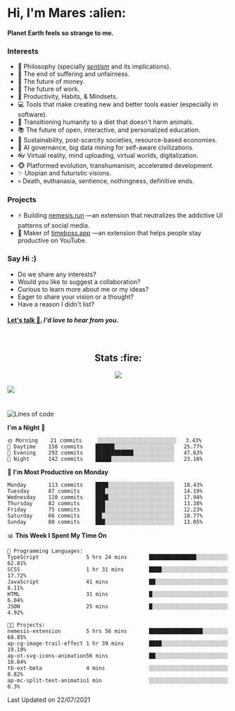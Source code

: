 <h1>Hi, I'm Mares :alien:</h1>

#### Planet Earth feels so strange to me.

### **Interests**

- 🌊 Philosophy (specially [_sentism_][sentismmedium] and its implications).
- 🎯 The end of suffering and unfairness.
- 💸 The future of money.
- 💼 The future of work.
- 🧠 Productivity, Habits, & Mindsets.
- 💻 Tools that make creating new and better tools easier (especially in software).
- 🥗 Transitioning humanity to a diet that doesn't harm animals.
- 📚 The future of open, interactive, and personalized education.
- 🌱 Sustainability, post-scarcity societies, resource-based economies.
- 🤖 AI governance, big data mining for self-aware civilizations.
- 👓 Virtual reality, mind uploading, virtual worlds, digitalization.
- 🐵 Platformed evolution, transhumanism, accelerated development.
- ✨ Utopian and futuristic visions.
- 💀 Death, euthanasia, sentience, nothingness, definitive ends.


### **Projects**

- ⚡ Building [nemesis.run](https://nemesis.run) —an extension that neutralizes the addictive UI patterns of social media.
- 💎 Maker of [timeboss.app](https://timeboss.app) —an extension that helps people stay productive on YouTube.


### **Say Hi :)**

- Do we share any interests?
- Would you like to suggest a collaboration?
- Curious to learn more about me or my ideas?
- Eager to share your vision or a thought?
- Have a reason I didn't list?

#### [Let's talk :wave:.](mailto:mareszhar@gmail.com) _I'd love to hear from you_.

[sentismmedium]: https://medium.com/@mareszhar/born-a-prisoner-a-reflection-about-life-its-struggles-and-a-plan-to-escape-d8566ce9b026

<br>

<h2 align="center">Stats :fire:</h2>

<div align="center">
  <img src="https://github-readme-streak-stats.herokuapp.com?user=mareszhar&theme=black-ice&hide_border=true&stroke=FFFFFF15&ring=DF8FFE&fire=DF8FFE&currStreakLabel=DF8FFE&background=1A232A&currStreakNum=86FFAB">
</div>

<!-- Add or remove this: &dates=B1AAB3FF at the end of the streak stats URL if they get bugged and aren't updating -->

<br>

<img src="https://activity-graph.herokuapp.com/graph?username=mareszhar&theme=nord&bg_color=00000000&color=979797&line=DF8FFE&point=00000000&area=true&hide_border=true">

<br>

<h1></h1>

<!--START_SECTION:waka-->
![Lines of code](https://img.shields.io/badge/From%20Hello%20World%20I%27ve%20Written-102080%20lines%20of%20code-blue)

**I'm a Night 🦉** 

```text
🌞 Morning    21 commits     ░░░░░░░░░░░░░░░░░░░░░░░░░   3.43% 
🌆 Daytime    158 commits    ██████░░░░░░░░░░░░░░░░░░░   25.77% 
🌃 Evening    292 commits    ████████████░░░░░░░░░░░░░   47.63% 
🌙 Night      142 commits    █████░░░░░░░░░░░░░░░░░░░░   23.16%

```
📅 **I'm Most Productive on Monday** 

```text
Monday       113 commits    ████░░░░░░░░░░░░░░░░░░░░░   18.43% 
Tuesday      87 commits     ███░░░░░░░░░░░░░░░░░░░░░░   14.19% 
Wednesday    110 commits    ████░░░░░░░░░░░░░░░░░░░░░   17.94% 
Thursday     82 commits     ███░░░░░░░░░░░░░░░░░░░░░░   13.38% 
Friday       75 commits     ███░░░░░░░░░░░░░░░░░░░░░░   12.23% 
Saturday     66 commits     ██░░░░░░░░░░░░░░░░░░░░░░░   10.77% 
Sunday       80 commits     ███░░░░░░░░░░░░░░░░░░░░░░   13.05%

```


📊 **This Week I Spent My Time On** 

```text
💬 Programming Languages: 
TypeScript               5 hrs 24 mins       ███████████████░░░░░░░░░░   62.81% 
SCSS                     1 hr 31 mins        ████░░░░░░░░░░░░░░░░░░░░░   17.72% 
JavaScript               41 mins             ██░░░░░░░░░░░░░░░░░░░░░░░   8.11% 
HTML                     31 mins             █░░░░░░░░░░░░░░░░░░░░░░░░   6.04% 
JSON                     25 mins             █░░░░░░░░░░░░░░░░░░░░░░░░   4.92%

🐱‍💻 Projects: 
nemesis-extension        5 hrs 56 mins       █████████████████░░░░░░░░   68.85% 
ap-cg-image-trail-effect 1 hr 39 mins        ████░░░░░░░░░░░░░░░░░░░░░   19.19% 
ap-ot-svg-icons-animation56 mins             ██░░░░░░░░░░░░░░░░░░░░░░░   10.84% 
tb-ext-beta              4 mins              ░░░░░░░░░░░░░░░░░░░░░░░░░   0.82% 
ap-mc-split-text-animatio1 min               ░░░░░░░░░░░░░░░░░░░░░░░░░   0.3%

```


 Last Updated on 22/07/2021
<!--END_SECTION:waka-->

